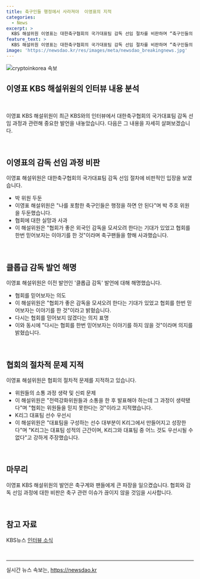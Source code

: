 ```yaml
---
title: 축구인들 행정에서 사라져야  이영표의 지적
categories:
  - News
excerpt: >
  KBS 해설위원 이영표는 대한축구협회의 국가대표팀 감독 선임 절차를 비판하며 “축구인들의 한계를 보는 것 같다”고 언급했다. 그는 협회가 외국 감독과의 접촉을 믿었지만 실망했으며, 특히 홍 감독의 선임 과정에 대한 내부 정보를 알지 못했던 전력강화위원회에 대해 비판했다. 또한 K리그와 대표팀의 우선순위 문제도 지적하며 협회의 결정에 대한 강력한 비판을 펼쳤다.
feature_text: >
  KBS 해설위원 이영표는 대한축구협회의 국가대표팀 감독 선임 절차를 비판하며 “축구인들의 한계를 보는 것 같다”고 언급했다. 그는 협회가 외국 감독과의 접촉을 믿었지만 실망했으며, 특히 홍 감독의 선임 과정에 대한 내부 정보를 알지 못했던 전력강화위원회에 대해 비판했다. 또한 K리그와 대표팀의 우선순위 문제도 지적하며 협회의 결정에 대한 강력한 비판을 펼쳤다.
image: 'https://newsdao.kr/res/images/meta/newsdao_breakingnews.jpg'
---
```


<p><img src="https://newsdao.kr/res/images/meta/newsdao_breakingnews.jpg" alt="cryptoinkorea 속보" /></p>

<h2 data-ke-size="size26">이영표 KBS 해설위원의 인터뷰 내용 분석</h2>

<p data-ke-size="size16">&nbsp;</p>

<p>이영표 KBS 해설위원이 최근 KBS와의 인터뷰에서 대한축구협회의 국가대표팀 감독 선임 과정과 관련해 중요한 발언을 내놓았습니다. 다음은 그 내용을 자세히 살펴보겠습니다.</p>

<p data-ke-size="size16">&nbsp;</p>

<h2 data-ke-size="size26">이영표의 감독 선임 과정 비판</h2>

<p data-ke-size="size16">이영표 해설위원은 대한축구협회의 국가대표팀 감독 선임 절차에 비판적인 입장을 보였습니다.</p>

<ul>
<li>박 위원 두둔</li>
<li>이영표 해설위원은 "나를 포함한 축구인들은 행정을 하면 안 된다"며 박 주호 위원을 두둔했습니다.</li>
<li>협회에 대한 실망과 사과</li>
<li>이 해설위원은 "협회가 좋은 외국인 감독을 모셔오려 한다는 기대가 있었고 협회를 한번 믿어보자는 이야기를 한 것"이라며 축구팬들을 향해 사과했습니다.</li>
</ul>

<p data-ke-size="size16">&nbsp;</p>

<h2 data-ke-size="size26">클롭급 감독 발언 해명</h2>

<p data-ke-size="size16">이영표 해설위원은 이전 발언인 '클롭급 감독' 발언에 대해 해명했습니다.</p>

<ul>
<li>협회를 믿어보자는 의도</li>
<li>이 해설위원은 "협회가 좋은 감독을 모셔오려 한다는 기대가 있었고 협회를 한번 믿어보자는 이야기를 한 것"이라고 밝혔습니다.</li>
<li>다시는 협회를 믿어보지 않겠다는 의지 표명</li>
<li>이와 동시에 "다시는 협회를 한번 믿어보자는 이야기를 하지 않을 것"이라며 의지를 밝혔습니다.</li>
</ul>

<p data-ke-size="size16">&nbsp;</p>

<h2 data-ke-size="size26">협회의 절차적 문제 지적</h2>

<p data-ke-size="size16">이영표 해설위원은 협회의 절차적 문제를 지적하고 있습니다.</p>

<ul>
<li>위원들의 소통 과정 생략 및 신뢰 문제</li>
<li>이 해설위원은 "전력강화위원들과 소통을 한 후 발표해야 하는데 그 과정이 생략됐다"며 "협회는 위원들을 믿지 못한다는 것"이라고 지적했습니다.</li>
<li>K리그 대표팀 선수 우선시</li>
<li>이 해설위원은 "대표팀을 구성하는 선수 대부분이 K리그에서 만들어지고 성장한다"며 "K리그는 대표팀 성적의 근간이며, K리그와 대표팀 중 어느 것도 우선시될 수 없다"고 강하게 주장했습니다.</li>
</ul>

<p data-ke-size="size16">&nbsp;</p>

<h2 data-ke-size="size26">마무리</h2>

<p data-ke-size="size16">이영표 KBS 해설위원의 발언은 축구계와 팬들에게 큰 파장을 일으켰습니다. 협회와 감독 선임 과정에 대한 비판은 축구 관련 이슈가 끊이지 않을 것임을 시사합니다.</p>

<p data-ke-size="size16">&nbsp;</p>

<h2 data-ke-size="size26">참고 자료</h2>

<p data-ke-size="size16">KBS뉴스 <a href="https://news.kbs.co.kr/news/view.do?ncd=5315533&amp;ref=A">인터뷰 소식</a></p>

<p data-ke-size="size16">&nbsp;</p>

<hr>
실시간 뉴스 속보는, <a href="https://newsdao.kr" rel="dofollow">https://newsdao.kr</a>


